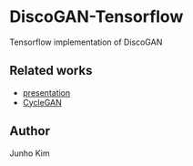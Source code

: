 # DiscoGAN-Tensorflow
Tensorflow implementation of DiscoGAN

## Related works
* [presentation](https://www.slideshare.net/ssuser34f9fc/gan-inkakao)
* [CycleGAN](https://github.com/taki0112/CycleGAN-Tensorflow)

## Author
Junho Kim
